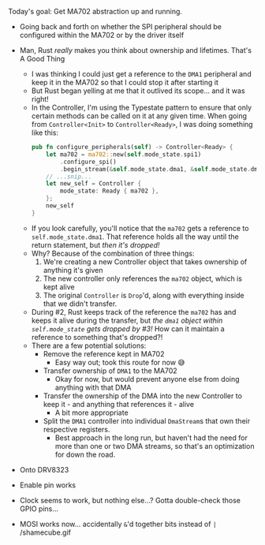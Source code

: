 Today's goal: Get MA702 abstraction up and running.

- Going back and forth on whether the SPI peripheral should be configured within the MA702 or by
  the driver itself
- Man, Rust _really_ makes you think about ownership and lifetimes. That's A Good Thing
  - I was thinking I could just get a reference to the `DMA1` peripheral and keep it in the MA702 so that I could stop it after starting it
  - But Rust began yelling at me that it outlived its scope... and it was right!
  - In the Controller, I'm using the Typestate pattern to ensure that only certain methods can be called on it at any given time. When going from `Controller<Init>` to `Controller<Ready>`, I was doing something like this:
    ```rust
    pub fn configure_peripherals(self) -> Controller<Ready> {
        let ma702 = ma702::new(self.mode_state.spi1)
            .configure_spi()
            .begin_stream(&self.mode_state.dma1, &self.mode_state.dmamux);
        // ...snip...
        let new_self = Controller {
            mode_state: Ready { ma702 },
        };
        new_self
    }
    ```
  - If you look carefully, you'll notice that the `ma702` gets a reference to `self.mode_state.dma1`. That reference holds all the way until the return statement, but _then it's dropped!_
  - Why? Because of the combination of three things:
    1. We're creating a new Controller object that takes ownership of anything it's given
    2. The new controller only references the `ma702` object, which is kept alive
    3. The original `Controller` is `Drop`'d, along with everything inside that we didn't transfer.
  - During #2, Rust keeps track of the reference the `ma702` has and keeps it alive during the transfer, but _the `dma1` object within `self.mode_state` gets dropped by #3!_ How can it maintain a reference to something that's dropped?!
  - There are a few potential solutions:
    - Remove the reference kept in MA702
      - Easy way out; took this route for now :sweat_smile:
    - Transfer ownership of `DMA1` to the MA702
      - Okay for now, but would prevent anyone else from doing anything with that DMA
    - Transfer the ownership of the DMA into the new Controller to keep it - and anything that references it - alive
      - A bit more appropriate
    - Split the `DMA1` controller into individual `DmaStream`s that own their respective registers.
      - Best approach in the long run, but haven't had the need for more than one or two DMA streams, so that's an optimization for down the road.

- Onto DRV8323
 - Enable pin works
 - Clock seems to work, but nothing else...? Gotta double-check those GPIO pins...
 - MOSI works now... accidentally `&`'d together bits instead of `|` /shamecube.gif

